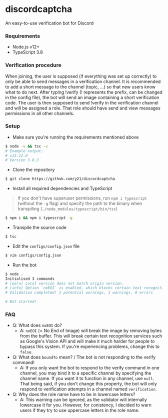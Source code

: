 # discordcaptcha
An easy-to-use verification bot for Discord

### Requirements
- Node.js v12+
- TypeScript 3.8

### Verification procedure
When joining, the user is supposed (if everything was set up correctly) to only be able to send messages in a verification channel. It is recommended to add a short message to the channel (topic, ...) so that new users know what to do next.
After typing !verify (! represents the prefix, can be changed in the config file), the bot will send an image containing a short verification code.
The user is then supposed to send !verify <captcha> in the verification channel and will be assigned a role. That role should have send and view messages permissions in all other channels.

### Setup
- Make sure you're running the requirements mentioned above
```sh
$ node -v && tsc -v
# Example output:
# v13.12.0
# Version 3.8.3
```
- Clone the repository
```sh
$ git clone https://github.com/y21/discordcaptcha
```
- Install all required dependencies and TypeScript
> If you don't have superuser permissions, run `npm i typescript` (without the `-g` flag) and specify the path to the binary when transpiling (`./node_modules/typescript/bin/tsc`)
```sh
$ npm i && npm i typescript -g
```
- Transpile the source code
```sh
$ tsc
```
- Edit the `configs/config.json` file
```sh
$ vim configs/config.json
```
- Run the bot
```sh
$ node .
Initialised 3 commands
# [warn] Local version does not match origin version.
# [info] Option `noEOI` is enabled, which blocks certain text recognition services. If you're seeing broken images, try disabling this option.
# Validation completed! 1 potential warnings, 1 warnings, 0 errors

# Bot started!
```

### FAQ
- Q: What does `noEOI` do?
    - A: `noEOI` (= No End of Image) will break the image by removing bytes from the buffer. This will break certain text recognition services such as Google's Vision API and will make it much harder for people to bypass this system. If you're experiencing problems, change this to `false`.
- Q: What does `boundTo` mean? / The bot is not responding to the verify command!
    - A: If you only want the bot to respond to the verify command in one channel, you may bind it to a specific channel by specifying the channel name. If you want it to function in any channel, use `null`. That being said, if you don't change this property, the bot will only respond to verification attempts in a channel named `verification`.
- Q: Why does the role name have to be in lowercase letters?
    - A: This warning can be ignored, as the validator will internally lowercase it for you. However, for conistency, I decided to warn users if they try to use uppercase letters in the role name.